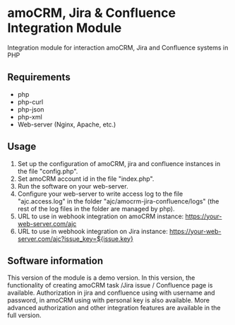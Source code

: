 # amoCRM, Jira & Confluence Integration Module
Integration module for interaction amoCRM, Jira and Confluence systems in PHP

## Requirements
- php
- php-curl
- php-json
- php-xml
- Web-server (Nginx, Apache, etc.)

## Usage
1. Set up the configuration of amoCRM, jira and confluence instances in the file "config.php".
2. Set amoCRM account id in the file "index.php".
3. Run the software on your web-server.
4. Configure your web-server to write access log to the file "ajc.access.log" in the folder "ajc/amocrm-jira-confluence/logs" (the rest of the log files in the folder are managed by php).
5. URL to use in webhook integration on amoCRM instance: https://your-web-server.com/ajc
6. URL to use in webhook integration on Jira instance: https://your-web-server.com/ajc?issue_key=${issue.key}

## Software information
This version of the module is a demo version. In this version, the functionality of creating amoCRM task /Jira issue / Confluence page is available. Authorization in jira and confluence using with username and password, in amoCRM using with personal key is also available. More advanced authorization and other integration features are available in the full version.
